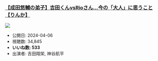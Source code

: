 ### [【成田悠輔の弟子】吉田くんvsRioさん…今の「大人」に思うこと【りんか】](https://www.youtube.com/watch?v=TuZ8zu9zskg)
[![](https://img.youtube.com/vi/TuZ8zu9zskg/sddefault.jpg)](https://www.youtube.com/watch?v=TuZ8zu9zskg)
-   公開日: 2024-04-06
-   視聴数: 34,845
-   **いいね数: 533**
-   出演者: 吉田翔栄, 神谷航平
